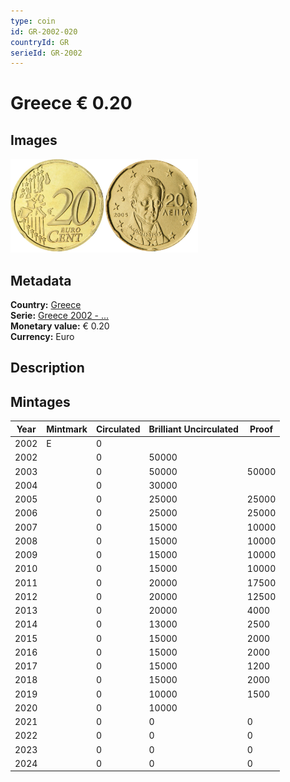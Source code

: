 ```yaml
---
type: coin
id: GR-2002-020
countryId: GR
serieId: GR-2002
---
```


# Greece € 0.20

## Images

<img src="../../../Images/common-2002-020.webp" height="150" alt="Front image"><img src="Images/greece-2002-020.webp" height="150" alt="Back image">

## Metadata

**Country:** [Greece](../index.md)\
**Serie:** [Greece 2002 - ...](index.md)\
**Monetary value:** € 0.20\
**Currency:** Euro

## Description

## Mintages

| Year | Mintmark | Circulated | Brilliant Uncirculated | Proof |
| ---- | -------- | ---------- | ---------------------- | ----- |
| 2002 | E        | 0          |                        |       |
| 2002 |          | 0          | 50000                  |       |
| 2003 |          | 0          | 50000                  | 50000 |
| 2004 |          | 0          | 30000                  |       |
| 2005 |          | 0          | 25000                  | 25000 |
| 2006 |          | 0          | 25000                  | 25000 |
| 2007 |          | 0          | 15000                  | 10000 |
| 2008 |          | 0          | 15000                  | 10000 |
| 2009 |          | 0          | 15000                  | 10000 |
| 2010 |          | 0          | 15000                  | 10000 |
| 2011 |          | 0          | 20000                  | 17500 |
| 2012 |          | 0          | 20000                  | 12500 |
| 2013 |          | 0          | 20000                  | 4000  |
| 2014 |          | 0          | 13000                  | 2500  |
| 2015 |          | 0          | 15000                  | 2000  |
| 2016 |          | 0          | 15000                  | 2000  |
| 2017 |          | 0          | 15000                  | 1200  |
| 2018 |          | 0          | 15000                  | 2000  |
| 2019 |          | 0          | 10000                  | 1500  |
| 2020 |          | 0          | 10000                  |       |
| 2021 |          | 0          | 0                      | 0     |
| 2022 |          | 0          | 0                      | 0     |
| 2023 |          | 0          | 0                      | 0     |
| 2024 |          | 0          | 0                      | 0     |
